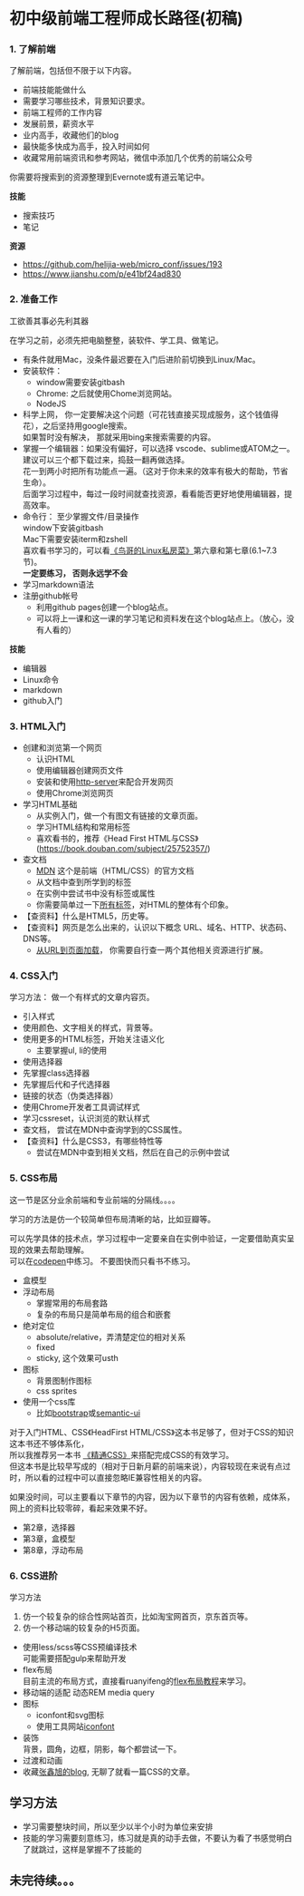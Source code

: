 # 初中级前端工程师成长路径(初稿)


### 1. 了解前端

了解前端，包括但不限于以下内容。

- 前端技能能做什么
- 需要学习哪些技术，背景知识要求。
- 前端工程师的工作内容
- 发展前景，薪资水平
- 业内高手，收藏他们的blog
- 最快能多快成为高手，投入时间如何
- 收藏常用前端资讯和参考网站，微信中添加几个优秀的前端公众号

你需要将搜索到的资源整理到Evernote或有道云笔记中。

**技能**

- 搜索技巧
- 笔记

**资源**

- https://github.com/helijia-web/micro_conf/issues/193
- https://www.jianshu.com/p/e41bf24ad830


### 2. 准备工作

工欲善其事必先利其器

在学习之前，必须先把电脑整整，装软件、学工具、做笔记。

- 有条件就用Mac，没条件最迟要在入门后进阶前切换到Linux/Mac。
- 安装软件：
  - window需要安装gitbash
  - Chrome: 之后就使用Chome浏览网站。
  - NodeJS
- 科学上网， 你一定要解决这个问题（可花钱直接买现成服务，这个钱值得花），之后坚持用google搜索。  
  如果暂时没有解决， 那就采用bing来搜索需要的内容。  
- 掌握一个编辑器：如果没有偏好，可以选择 vscode、sublime或ATOM之一。  
  建议可以三个都下载过来，捣鼓一翻再做选择。  
  花一到两小时把所有功能点一遍。（这对于你未来的效率有极大的帮助，节省生命）。  
  后面学习过程中，每过一段时间就查找资源，看看能否更好地使用编辑器，提高效率。  
- 命令行： 至少掌握文件/目录操作  
  window下安装gitbash  
  Mac下需要安装iterm和zshell  
  喜欢看书学习的，可以看[《鸟哥的Linux私房菜》](https://book.douban.com/subject/4889838/)第六章和第七章(6.1~7.3节)。  
  **一定要练习， 否则永远学不会**
- 学习markdown语法  
- 注册github帐号  
  - 利用github pages创建一个blog站点。
  - 可以将上一课和这一课的学习笔记和资料发在这个blog站点上。（放心，没有人看的）

**技能**

- 编辑器
- Linux命令
- markdown
- github入门


### 3. HTML入门

- 创建和浏览第一个网页
  - 认识HTML
  - 使用编辑器创建网页文件
  - 安装和使用[http-server](https://github.com/indexzero/http-server#readme)来配合开发网页
  - 使用Chrome浏览网页
- 学习HTML基础
  - 从实例入门，做一个有图文有链接的文章页面。
  - 学习HTML结构和常用标签
  - 喜欢看书的，推荐《Head First HTML与CSS》(https://book.douban.com/subject/25752357/)
- 查文档
  - [MDN](https://developer.mozilla.org/) 这个是前端（HTML/CSS）的官方文档
  - 从文档中查到所学到的标签
  - 在实例中尝试书中没有标签或属性
  - 你需要简单过一下[所有标签](https://developer.mozilla.org/zh-CN/docs/Web/HTML/Element)，对HTML的整体有个印象。
- 【查资料】什么是HTML5，历史等。
- 【查资料】网页是怎么出来的，认识以下概念
  URL、域名、HTTP、状态码、DNS等。
  - [从URL到页面加载](https://segmentfault.com/a/1190000006879700)， 你需要自行查一两个其他相关资源进行扩展。


### 4. CSS入门

学习方法： 做一个有样式的文章内容页。

- 引入样式
 - 使用颜色、文字相关的样式，背景等。
- 使用更多的HTML标签，开始关注语义化
  - 主要掌握ul, li的使用
- 使用选择器
 - 先掌握class选择器
 - 先掌握后代和子代选择器
 - 链接的状态（伪类选择器）
- 使用Chrome开发者工具调试样式
- 学习cssreset，认识浏览的默认样式
- 查文档， 尝试在MDN中查询学到的CSS属性。
- 【查资料】什么是CSS3，有哪些特性等
  - 尝试在MDN中查到相关文档，然后在自己的示例中尝试

  
### 5. CSS布局

这一节是区分业余前端和专业前端的分隔线。。。。

学习的方法是仿一个较简单但布局清晰的站，比如豆瓣等。

可以先学具体的技术点，学习过程中一定要亲自在实例中验证，一定要借助真实呈现的效果去帮助理解。  
可以在[codepen](https://codepen.io/pen/)中练习。 不要图快而只看书不练习。

- 盒模型
- 浮动布局
  - 掌握常用的布局套路
  - 复杂的布局只是简单布局的组合和嵌套
- 绝对定位
  - absolute/relative，弄清楚定位的相对关系
  - fixed
  - sticky, 这个效果可usth
- 图标
  - 背景图制作图标
  - css sprites
- 使用一个css库
  - 比如[bootstrap](https://getbootstrap.com/)或[semantic-ui](https://semantic-ui.com/)

  
对于入门HTML、CSS《HeadFirst HTML/CSS》这本书足够了，但对于CSS的知识这本书还不够体系化，  
所以我推荐另一本书 [《精通CSS》](https://book.douban.com/subject/4736167/)来搭配完成CSS的有效学习。   
但这本书是比较早写成的（相对于日新月薪的前端来说），内容较现在来说有点过时，所以看的过程中可以直接忽略IE兼容性相关的内容。  

如果没时间，可以主要看以下章节的内容，因为以下章节的内容有依赖，成体系，网上的资料比较零碎，看起来效果不好。

- 第2章，选择器
- 第3章，盒模型
- 第8章，浮动布局


### 6. CSS进阶

学习方法

1. 仿一个较复杂的综合性网站首页，比如淘宝网首页，京东首页等。 
2. 仿一个移动端的较复杂的H5页面。

- 使用less/scss等CSS预编译技术  
  可能需要搭配gulp来帮助开发
- flex布局  
  目前主流的布局方式，直接看ruanyifeng的[flex布局教程](http://www.ruanyifeng.com/blog/2015/07/flex-grammar.html)来学习。 
- 移动端的适配
  动态REM
  media query
- 图标
  - iconfont和svg图标
  - 使用工具网站[iconfont](http://www.iconfont.cn/home/index?spm=a313x.7781069.1998910419.1.pCxKlU)
- 装饰  
  背景，圆角，边框，阴影，每个都尝试一下。
- 过渡和动画
- 收藏[张鑫旭的blog](https://www.zhangxinxu.com/wordpress/category/css/), 无聊了就看一篇CSS的文章。


## 学习方法

- 学习需要整块时间，所以至少以半个小时为单位来安排
- 技能的学习需要刻意练习，练习就是真的动手去做，不要认为看了书感觉明白了就跳过，这样是掌握不了技能的


## 未完待续。。。
